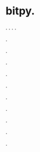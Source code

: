 # bitpy.
.
.
.
.












.






















































.
























.



























.

















































































.































































.































































































.















.


































































.











































































.
